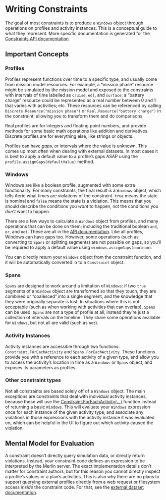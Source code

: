 # Writing Constraints


The goal of most constraints is to produce a ``Windows`` object through
operations on profiles and activity instances. This is a conceptual
guide to what they represent. More specific documentation is generated
for the [Constraints API
documentation](../../../constraints-edsl-api/index).

## Important Concepts

### Profiles

Profiles represent functions over time to a specific type, and usually
come from mission model resources. For example, a “mission phase”
resource might be simulated by the mission model and exposed to the
constraints with intervals of time labelled as `cruise`, `edl`, and
`surface`; a “battery charge” resource could be represented as a real
number between 0 and 1 that varies with activities; etc. These resources
can be referenced by calling `Discrete.Resource("mission phase")` or
`Real.Resource("battery charge")` in the constraint, allowing you to
transform them and do comparisons.

Real profiles are for integers and floating point numbers, and provide
methods for some basic math operations like addition and derivatives.
Discrete profiles are for everything else, like strings or objects.

Profiles can have *gaps*, or intervals where the value is unknown. This
comes up most often when dealing with external datasets. In most cases
it is best to apply a default value to a profile’s gaps ASAP using the
`profile.assignGaps(defaultValue)` method.

### Windows

Windows are like a boolean profile, augmented with some extra
functionality. For many constraints, the final result is a `Windows`
object, which tells Aerie what times are violations of the constraint.
`true` means the state is nominal and `false` means the state is a
violation. This means that you should describe the conditions you *want*
to happen, not the conditions you *don’t* want to happen.

There are a few ways to calculate a `Windows` object from profiles,
and many operations that can be done on them; including the traditional
boolean `and`, `or`, and `not`. These are all in the [API
documentation](../../../constraints-edsl-api/index). Like all profiles,
Windows can have gaps too. However, some operations (such as converting
to `Spans` or splitting segments) are not possible on gaps, so you’ll
be required to apply a default value using
`windows.assignGaps(boolean)`.

You can directly return your `Windows` object from the constraint function,
and it will be automatically converted in to a `Constraint` object.

### Spans

`Spans` are designed to work around a limitation of `Windows`: if
two `true` segments of a `Windows` object are transformed so that
they touch, they are combined or “coalesced” into a single segment, and
the knowledge that they were originally separate is lost. In situations
where this is not acceptable (such as when working with activities that
can overlap), `Spans` can be used. `Spans` are not a type of profile
at all; instead they’re just a collection of intervals on the timeline.
They share some operations available for `Windows`, but not all are
valid (such as `not`).

### Activity Instances

Activity instances are accessible through two functions:
`Constraint.ForEachActivity` and `Spans.ForEachActivity`. These
functions provide you with a reference to each activity of a given type,
and allow you to access the activity’s location in time as a `Windows`
or `Spans` object, and exposes its parameters as profiles.

### Other constraint types

Not all constraints are based solely off of a `Windows` object. The main exceptions are constraints that deal with
individual activity instances, because these will use the
[Constraint.ForEachActivity(...)](../../../constraints-edsl-api/classes/Constraint.md#foreachactivity) function instead of
returning a basic `Windows`. This will evaluate your `Windows` expression once for each instance of the given activity
type, and associate any violations in those expressions with the activity instance it was evaluated on, which can be helpful
in the UI to figure out which activity caused the violation.

## Mental Model for Evaluation

A constraint doesn’t directly query simulation data, or directly return
violations. Instead, your constraint code defines an expression to be
interpreted by the Merlin server. The exact implementation details don’t
matter for constraint authors, but for this reason you cannot directly
inspect a profile’s values or a plan’s activities. This is also why
there are no plans to support querying external profiles directly from a
web request or filesystem access *inside* the constraint code. For that,
see the [external dataset documentation](../external-datasets/index.md).
